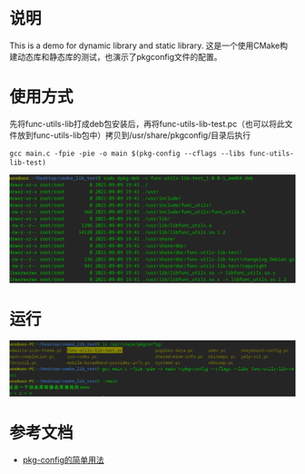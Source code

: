 # 说明

This is a demo for dynamic library and static library. 这是一个使用CMake构建动态库和静态库的测试，也演示了pkgconfig文件的配置。

# 使用方式

先将func-utils-lib打成deb包安装后，再将func-utils-lib-test.pc（也可以将此文件放到func-utils-lib包中）拷贝到/usr/share/pkgconfig/目录后执行

```
gcc main.c -fpie -pie -o main $(pkg-config --cflags --libs func-utils-lib-test)
```

![](./pkg_content.png)

# 运行

![](./result.png)

# 参考文档

* [pkg-config的简单用法](https://blog.csdn.net/feng__shuai/article/details/126916291)
